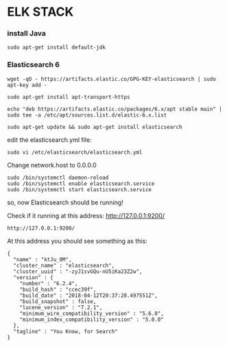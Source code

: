 # ELK STACK

### install Java
```
sudo apt-get install default-jdk
```

### Elasticsearch 6 
```
wget -qO - https://artifacts.elastic.co/GPG-KEY-elasticsearch | sudo apt-key add -
```

```
sudo apt-get install apt-transport-https
```

```
echo "deb https://artifacts.elastic.co/packages/6.x/apt stable main" | sudo tee -a /etc/apt/sources.list.d/elastic-6.x.list
```

```
sudo apt-get update && sudo apt-get install elasticsearch
```

edit the elasticsearch.yml file:

```
sudo vi /etc/elasticsearch/elasticsearch.yml
```

Change network.host to 0.0.0.0 

```
sudo /bin/systemctl daemon-reload
sudo /bin/systemctl enable elasticsearch.service
sudo /bin/systemctl start elasticsearch.service
```

so, now Elasticsearch should be running!

Check if it running at this address: http://127.0.0.1:9200/
```
http://127.0.0.1:9200/
```

At this address you should see something as this:
```
{
  "name" : "ktJu_0M",
  "cluster_name" : "elasticsearch",
  "cluster_uuid" : "-zyJ1svGQu-nU5iKa23Z2w",
  "version" : {
    "number" : "6.2.4",
    "build_hash" : "ccec39f",
    "build_date" : "2018-04-12T20:37:28.497551Z",
    "build_snapshot" : false,
    "lucene_version" : "7.2.1",
    "minimum_wire_compatibility_version" : "5.6.0",
    "minimum_index_compatibility_version" : "5.0.0"
  },
  "tagline" : "You Know, for Search"
}
```

